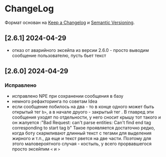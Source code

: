 # ChangeLog

Формат основан на [Keep a Changelog](https://keepachangelog.com/ru/1.1.0/) и 
[Semantic Versioning](https://semver.org/spec/v2.0.0.html).

## [2.6.1] 2024-04-29
- отказ от аварийного эксейпа из версии 2.6.0 - просто выводим сообщение пользователю, пусть бьет текст

## [2.6.0] 2024-04-29
### Исправлено
- исправлено NPE при сохранении сообщения в базу
- немного рефакторинга по советам Idea
- если сообщение побилось на два - то в конце одного может быть открытый тег `b>`, а в начале друого - закрытый тег </b>. В главред эти сообщения уходят по отдельности, у него сносит крышу тот такого и он жалуется :"Bad Request: can't parse entities: Can't find end tag corresponding to start tag b"
Такое проявляется достаточно редко, когда боту скармливают длинный текст с тегами для выделения жирного и т.п., да еще и текст рвется на две части. Поэтому для этого маловероятного случая - костыль, у всего прорвавшегося просто эксейпим `<` и `>` 
